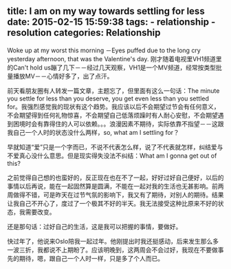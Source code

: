 title: I am on my way towards settling for less
date: 2015-02-15 15:59:38
tags:
    - relationship
    - resolution
categories: Relationship
---

Woke up at my worst this morning －Eyes puffed due to the long cry yesterday afternoon, that was the Valentine's day. 刚才随着电视里VH1频道里的Can't hold us蹦了几下－－经过几天观察，VH1是一个MV频道，经常按类型批量播放MV－－心情好多了，出了点汗。

前天看朋友圈有人转发一篇文章，主题忘了，但里面有这么一句话：The minute you settle for less than you deserve, you get even less than you settled for。我强烈感觉我的现状有这个趋势。我应该以后不会期望过节会有任何意义，不会期望得到任何礼物惊喜，不会期望自己低落烦躁时有人耐心安慰，不会期望遇到困境时会有靠得住的人可以依赖。。。浪漫因素不期待，实际依靠不指望－－这跟我自己一个人时的状态没什么两样，so, what am I settling for？

早就知道“爱”只是一个字而已，不说不代表怎么样，说了不代表就怎样，纠结爱与不爱真心没什么意思。但是现实得失没法不纠结：What am I gonna get out of this?

之前觉得自己想的也蛮好的，反正现在也在不了一起，好好过好自己便好，以后的事情以后再说，能在一起固然算是圆满，不能在一起对我的生活也无甚影响。前两周做得不错，可是昨天在过节气氛的影响下，我又有了期待，对别人的期待。结果让我自己不开心了，度过了一个极其不好的半天。我无法接受这种比原来不好的状态，我需要改变。

还是那句话：过好自己的生活，这是我可以把握的事情，要做好。

快过年了，他说来Oslo陪我一起过年。他刚提出时我还挺感动，后来发生那么多一波三折，我都说不上期盼了。应该明晚到，这两周会不会过好，我现在不要做事先的期待，嗯，跟自己一个人时一样，只是多了个人而已。






